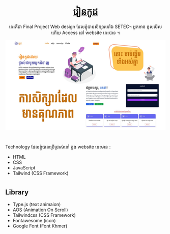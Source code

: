 <div align="center">
  <h1><a href="https://reancode.netlify.app/">រៀនកូដ</a></h1>
  <p>នេះគឺជា Final Project Web design​ ដែលខ្ញុំបានសិក្សារនៅឯ SETEC។ អ្នកអាច ចូលមើលហើយ Access នៅ website នេះបាន ។</p>
</div>

![Alt text](./thumnail.jpg)

#
Technology ដែលខ្ញុំបានប្រើប្រាស់នៅ ក្នង website នេះមាន : 
- HTML
- CSS
- JavaScript
- Tailwind (CSS Framework)
#

## Library
- Type.js (text animaion)
- AOS (Animation On Scroll)
- Tailwindcss (CSS Framework)
- Fontawesome (icon)
- Google Font (Font Khmer)